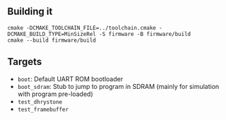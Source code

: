 ## Building it

```
cmake -DCMAKE_TOOLCHAIN_FILE=../toolchain.cmake -DCMAKE_BUILD_TYPE=MinSizeRel -S firmware -B firmware/build
cmake --build firmware/build
```

## Targets

- `boot`: Default UART ROM bootloader
- `boot_sdram`: Stub to jump to program in SDRAM (mainly for simulation with program pre-loaded)
- `test_dhrystone`
- `test_framebuffer`
